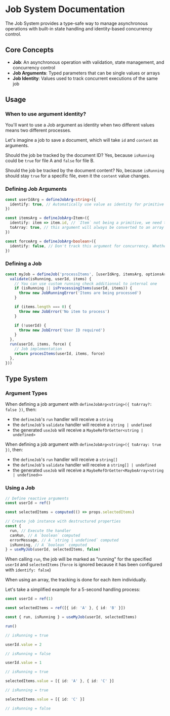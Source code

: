 # Job System Documentation

The Job System provides a type-safe way to manage asynchronous operations with built-in state handling and identity-based concurrency control.

## Core Concepts

- **Job**: An asynchronous operation with validation, state management, and concurrency control
- **Job Arguments**: Typed parameters that can be single values or arrays
- **Job Identity**: Values used to track concurrent executions of the same job

## Usage

### When to use argument identity?

You'll want to use a Job argument as identity when two different values means two different processes.

Let's imagine a job to save a document, which will take `id` and `content` as arguments.

Should the job be tracked by the document ID? Yes, because `isRunning` could be `true` for file A and `false` for file B.

Should the job be tracked by the document content? No, because `isRunning` should stay `true` for a specific file, even it the `content` value changes.

### Defining Job Arguments

```typescript
const userIdArg = defineJobArg<string>({
  identify: true, // Automatically use value as identity for primitive types
})

const itemsArg = defineJobArg<Item>({
  identify: item => item.id, // `Item` not being a primitive, we need to use a function to get its identity
  toArray: true, // this argument will always be converted to an array if needed
})

const forceArg = defineJobArg<boolean>({
  identify: false, // Don't track this argument for concurrency. Whether it to be true or false shouldn't affect the running state of the job
})
```

### Defining a Job

```typescript
const myJob = defineJob('processItems', [userIdArg, itemsArg, optionsArg], () => ({
  validate(isRunning, userId, items) {
    // You can use custom running check additionnal to internal one
    if (isRunning || isProcessingItems(userId, items)) {
      throw new JobRunningError('Items are being processed')
    }

    if (items.length === 0) {
      throw new JobError('No item to process')
    }

    if (!userId) {
      throw new JobError('User ID required')
    }
  },
  run(userId, items, force) {
    // Job implementation
    return procesItems(userId, items, force)
  },
}))
```

## Type System

### Argument Types

When defining a job argument with `defineJobArg<string>({ toArray?: false })`, then:

- the `defineJob`'s `run` handler will receive a `string`
- the `defineJob`'s `validate` handler will receive a `string | undefined`
- the generated `useJob` will receive a `MaybeRefOrGetter<string | undefined>`

When defining a job argument with `defineJobArg<string>({ toArray: true })`, then:

- the `defineJob`'s `run` handler will receive a `string[]`
- the `defineJob`'s `validate` handler will receive a `string[] | undefined`
- the generated `useJob` will receive a `MaybeRefOrGetter<MaybeArray<string | undefined>>`

### Using a Job

```typescript
// Define reactive arguments
const userId = ref()

const selectedItems = computed(() => props.selectedItems)

// Create job instance with destructured properties
const {
  run, // Execute the handler
  canRun, // A `boolean` computed
  errorMessage, // A `string | undefined` computed
  isRunning, // A `boolean` computed
} = useMyJob(userId, selectedItems, false)
```

When calling `run`, the job will be marked as "running" for the specified `userId` and `selectedItems` (`force` is ignored because it has been configured with `identify: false`)

When using an array, the tracking is done for each item individually.

Let's take a simplified example for a 5-second handling process:

```typescript
const userId = ref(1)

const selectedItems = ref([{ id: 'A' }, { id: 'B' }])

const { run, isRunning } = useMyJob(userId, selectedItems)

run()

// isRunning = true

userId.value = 2

// isRunning = false

userId.value = 1

// isRunning = true

selectedItems.value = [{ id: 'A' }, { id: 'C' }]

// isRunning = true

selectedItems.value = [{ id: 'C' }]

// isRunning = false
```
